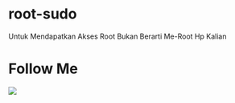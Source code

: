 # root-sudo
Untuk Mendapatkan Akses Root Bukan Berarti Me-Root Hp Kalian

# Follow Me
<a href="https://m.facebook.com/Amar.Dhika.399"><img src="https://img.shields.io/badge/Follow-Facebook-blue.svg">
